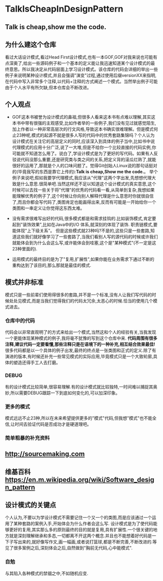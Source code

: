 # TalkIsCheapInDesignPattern
## Talk is cheap,show me the code.

## 为什么建这个仓库
 看过大话设计模式,看过Head First设计模式,也有一本GOF,GOF对我来说也可能有点深奥了,给出一些源码例子和一个基本的定义能让我迅速知道某个设计模式的最终意思。所以我决定从代码层面上学习设计模式。该仓库的代码会详细的举出一些例子来说明某种设计模式,并且会强调"演变"过程,通过使用后缀versionXX来指明,在代码中写入非常多个注释,以代码+注释的方式阐述一个模式。当然举出例子可能由于个人水平有所欠缺,但本仓库会不断改进。

## 个人观点
- GOF这本书被誉为设计模式的鼻祖,但很多人看来这本书有点难以理解,其实这本书中带有很强的主观感受,比如作者举的一些例子,我们没有见过就感觉陌生,加上作者以一种非常高层次的行文风格,导致这本书确实很难理解。但是模式何止23种呢,模式的起源不就是很多人写的代码中的优秀套路集锦吗？个人认为设计模式在关注它的高层定义的同时,应该深入到具体的例子当中,比如书中说代理模式的应用十分广泛,说了一大堆,但是不给你一个比较直接的代码实例,你可能就不知道怎么用了。说白了,学设计模式是为了更好的写代码。如果有人反驳说代码没那么重要,还是研究类与类之间的关系,把定义背的滚瓜烂熟了,就能很好的运用了,那就是个人的口味问题了。觉得Git创始人Linux说的那句话挺对的(毕竟我写的东西是靠它上传的):**Talk is cheap,Show me the code.**。 举个例子来说吧,假如我要学代理模式,我应该从"代理"这两个字出发,先想想代理大致是什么意思.很简单吧.当然这样还不足以知道这个设计模式的真实意思,这个时候可以去找一些关于将"代理"的优秀的代码看一看,从简单到复杂,我想如果能理解优秀的例子了,这个时候让你向别人解释代理是什么意思时你就很自信了,而且你都会写代码了,类图肯定也能画得出来,反而有可能是一开始给你一个类图和一串定义让你觉得这东西太难。

- 没有需求很难写出好的代码,很多模式都是和需求挂钩的.比如装饰模式,肯定要起到"装饰效果",比如在Java中的I/O 体系,就深刻的体现了装饰.
职责链模式,要能体现"上下级关系"。 但是这些模式就23种吗?不是的,这些只是一些套路,知道这些我们就好像学习了一些套路了,当我们看别人写的源代码的时候或许我们就能体会到为什么会这么写,或许能体会到哇塞,这个是"某种模式"(不一定是这23种里面的).

- 运用模式的最终目的是为了"复用,扩展性",如果你能在业务需求下通过不断的重构达到了该目的,那么那就是最佳的模式.

## 模式并非标准
模式只是一些前辈们使用得很多的套路,并不是一个标准,没有人让我们写代码的时候处处见模式,而是当我们觉得我们的代码太冗余,太恶心的时候.恰当的使用几个模式进去。 
 
### 仓库中的代码
代码会以非常直观明了的方式来给出一个模式,当然这和个人的经验有关,当我发现一个更能体现某种模式的例子,我将毫不犹豫的写到这个仓库中来.
 **代码周围有很多注释,建议代码一定要看懂,那些注释只是在语境下的一种补充,相互结合效果最佳!** 很多代码都是以一个具体的例子出发,最终的终点是一张类图和正式的定义.除了有演进的版本,有时候还补充一些常见模式的实际应用,毕竟模式只是一个大致轮廓,具体的塑造还得手工人去打磨。

### DEBUG
有的设计模式比较简单,很容易理解.有的设计模式就比较独特,一时间难以捕捉其奥妙,所以需要DEBUG跟踪一下到底如何变化的,可以加深印象。

### 更多的模式
模式远远不止23种,所以在未来希望提供更多的"模式"代码,但我想"模式"也不能全信,让时间去验证代码是否成功才是硬道理吧。

### 简单粗暴的补充资料

## http://sourcemaking.com 
## 维基百科  https://en.m.wikipedia.org/wiki/Software_design_pattern

## 设计模式的关键点

个人认为,不要以为学设计模式不需要记住一个又一个的类图,而是应该通过一个运用了某种套路的案例入手,开始体会为什么作者会这么写.
设计模式是为了使代码能够更好的复用,其实那么多的原则最终的目的就是复用,具有扩展性.一个很关键的地方就是深刻理解继承和多态,一切都离不开这两个概念.并且也不能想着好代码是一下子写出来的,就好像写作文,画一幅画,或者说打篮球,都是不断完善,不断改进的.等见了很多案例之后,深刻体会之后,自然做到"胸前无代码,心中能模式".

### 自勉
与其陷入各种模式的禁锢之中,不如随机应变.
